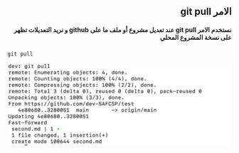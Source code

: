 ## <div dir = rtl >  الامر git pull  </dir > 

#### <div dir = rtl >   نستخدم الامر git pull عند تعديل مشروع أو ملف ما على github و نريد التعديلات تظهر على نسخة المشروع المحلي  </dir >

<div dir="ltr" align="left">

`git pull` 
</div>

![alt text](pull.jpg)